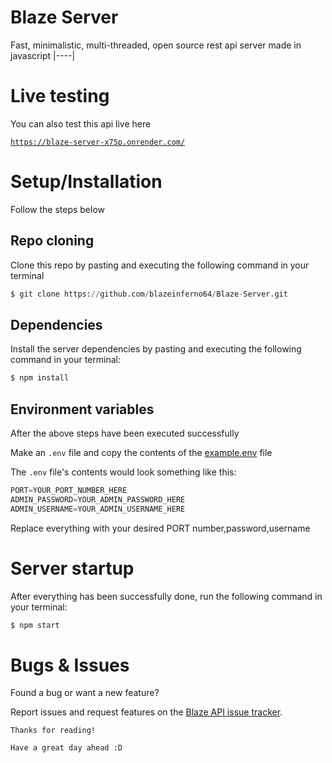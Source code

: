 # Blaze Server

Fast, minimalistic, multi-threaded, open source rest api server made in javascript
|----|

# Live testing 

You can also test this api live here

<a href="https://blaze-server-x75p.onrender.com/">

```
https://blaze-server-x75p.onrender.com/
```
</a>

# Setup/Installation

Follow the steps below 

## Repo cloning

Clone this repo by pasting and executing the following command in your terminal

```python
$ git clone https://github.com/blazeinferno64/Blaze-Server.git
```

## Dependencies

Install the server dependencies by pasting and executing the following command in your terminal:

```bash
$ npm install
```
## Environment variables

After the above steps have been executed successfully

Make an `.env` file and copy the contents of the <a href="./example.env">example.env</a> file

The `.env` file's contents would look something like this:

```python
PORT=YOUR_PORT_NUMBER_HERE
ADMIN_PASSWORD=YOUR_ADMIN_PASSWORD_HERE
ADMIN_USERNAME=YOUR_ADMIN_USERNAME_HERE
```

Replace everything with your desired PORT number,password,username

# Server startup

After everything has been successfully done, run the following command in your terminal: 

```bash
$ npm start
```

# Bugs & Issues

Found a bug or want a new feature?

Report issues and request features on the [Blaze API issue tracker](https://github.com/blazeinferno64/Blaze-API/issues).

`Thanks for reading!`

`Have a great day ahead :D`
